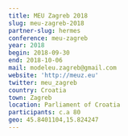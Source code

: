 ```yaml
---
title: MEU Zagreb 2018
slug: meu-zagreb-2018
partner-slug: hermes
conference: meu-zagreb
year: 2018
begin: 2018-09-30
end: 2018-10-06
mail: modeleu.zagreb@gmail.com
website: 'http://meuz.eu'
twitter: meu_zagreb
country: Croatia
town: Zagreb
location: Parliament of Croatia
participants: c.a 80
geo: 45.8401104,15.824247
---
```


